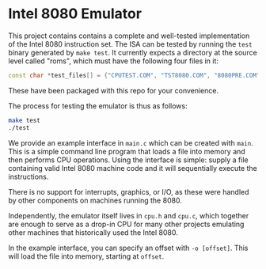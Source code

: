 # Intel 8080 Emulator

This project contains contains a complete and well-tested implementation of the
Intel 8080 instruction set. The ISA can be tested by running the `test`
binary generated by `make test`. It currently expects a directory at the source
level called "roms", which must have the following four files in it:

```c++
const char *test_files[] = {"CPUTEST.COM", "TST8080.COM", "8080PRE.COM", "8080EXM.COM",};
```

These have been packaged with this repo for your convenience.

The process for testing the emulator is thus as follows:
```bash
make test
./test
```
We provide an example interface in `main.c` which can be created with `main`.
This is a simple command line program that loads a file into memory and then
performs CPU operations. Using the interface is simple: supply a file containing
valid Intel 8080 machine code and it will sequentially execute the instructions.

There is no support for interrupts, graphics, or I/O, as these were
handled by other components on machines running the 8080.

Independently, the emulator itself lives in `cpu.h` and `cpu.c`, which together
are enough to serve as a drop-in CPU for many other projects emulating other 
machines that historically used the Intel 8080.

In the example interface, you can specify an offset with `-o [offset]`.
This will load the file into memory, starting at `offset`.
